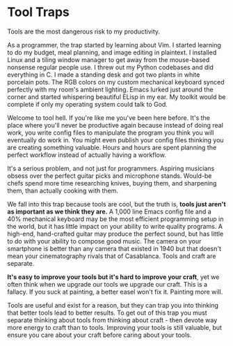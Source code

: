 # Tool Traps

Tools are the most dangerous risk to my productivity.

As a programmer, the trap started by learning about Vim.
I started learning to do my budget, meal planning, and image editing in plaintext.
I installed Linux and a tiling window manager to get away from the mouse-based nonsense regular people use.
I threw out my Python codebases and did everything in C.
I made a standing desk and got two plants in white porcelain pots.
The RGB colors on my custom mechanical keyboard synced perfectly with my room's ambient lighting.
Emacs lurked just around the corner and started whispering beautiful ELisp in my ear.
My toolkit would be complete if only my operating system could talk to God.

Welcome to tool hell.
If you're like me you've been here before.
It's the place where you'll never be productive again because instead of doing real work, you write config files to manipulate the program you think you will eventually do work in.
You might even publish your config files thinking you are creating something valuable.
Hours and hours are spent planning the perfect workflow instead of actually having a workflow.

It's a serious problem, and not just for programmers.
Aspiring musicians obsess over the perfect guitar picks and microphone stands.
Would-be chefs spend more time researching knives, buying them, and sharpening them, than actually cooking with them.

We fall into this trap because tools are cool, but the truth is, **tools just aren't as important as we think they are.**
A 1,000 line Emacs config file and a 40% mechanical keyboard may be the most efficient programming setup in the world, but it has little impact on your ability to write quality programs.
A high-end, hand-crafted guitar may produce the perfect sound, but has little to do with your ability to compose good music.
The camera on your smartphone is better than any camera that existed in 1940 but that doesn't mean your cinematography rivals that of Casablanca.
Tools and craft are separate.

**It's easy to improve your tools but it's hard to improve your craft**, yet we often think when we upgrade our tools we upgrade our craft.
This is a fallacy.
If you suck at painting, a better easel won't fix it.
Painting more will.

Tools are useful and exist for a reason, but they can trap you into thinking that better tools lead to better results.
To get out of this trap you must separate thinking about tools from thinking about craft - then devote way more energy to craft than to tools.
Improving your tools is still valuable, but ensure you care about your craft before caring about your tools.

